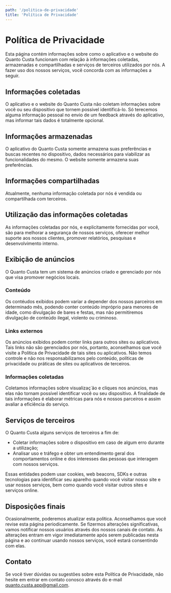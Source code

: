 ```yaml
---
path: '/politica-de-privacidade'
title: 'Política de Privacidade'
---
```


# Política de Privacidade

Esta página contém informações sobre como o aplicativo e o website do Quanto Custa funcionam com relação à informações coletadas, armazenadas e compartilhadas e serviços de terceiros utilizados por nós. A fazer uso dos nossos serviços, você concorda com as informações a seguir.

## Informações coletadas

O aplicativo e o website do Quanto Custa não coletam informações sobre você ou seu dispositivo que tornem possível identificá-lo. Só terecemos alguma informação pessoal no envio de um feedback através do aplicativo, mas informar tais dados é totalmente opcional.

## Informações armazenadas

O aplicativo do Quanto Custa somente armazena suas preferências e buscas recentes no dispositivo, dados necessários para viabilizar as funcionalidades do mesmo. O website somente armazena suas preferências.

## Informações compartilhadas

Atualmente, nenhuma informação coletada por nós é vendida ou compartilhada com terceiros.

## Utilização das informações coletadas

As informações coletadas por nós, e explicitamente fornecidas por você, são para melhorar a segurança de nossos serviços, oferecer melhor suporte aos nossos clientes, promover relatórios, pesquisas e desenvolvimento interno.

## Exibição de anúncios

O Quanto Custa tem um sistema de anúncios criado e gerenciado por nós que visa promover negócios locais.

### Conteúdo

Os contéudos exibidos podem variar a depender dos nossos parceiros em determinado mês, podendo conter conteúdo impróprio para menores de idade, como divulgação de bares e festas, mas não permitiremos divulgação de conteúdo ilegal, violento ou criminoso.

### Links externos

Os anúncios exibidos podem conter links para outros sites ou aplicativos. Tais links não são gerenciados por nós, portanto, aconselhamos que você visite a Política de Privacidade de tais sites ou aplicativos. Não temos controle e não nos responsabilizamos pelo conteúdo, políticas de privacidade ou práticas de sites ou aplicativos de terceiros.

### Informações coletadas

Coletamos informações sobre visualizaç˙ão e cliques nos anúncios, mas elas não tornam possível identificar você ou seu dispositivo. A finalidade de tais informações é elaborar métricas para nós e nossos parceiros e assim avaliar a eficiência do serviço.

## Serviços de terceiros

O Quanto Custa alguns serviços de terceiros a fim de:

- Coletar informações sobre o dispositivo em caso de algum erro durante a utilização;
- Analisar uso e tráfego e obter um entendimento geral dos comportamentos online e dos interesses das pessoas que interagem com nossos serviços.

Essas entidades podem usar cookies, web beacons, SDKs e outras tecnologias para identificar seu aparelho quando você visitar nosso site e usar nossos serviços, bem como quando você visitar outros sites e serviços online.

## Disposições finais

Ocasionalmente, poderemos atualizar esta política. Aconselhamos que você revise esta página periodicamente. Se fizermos alterações significativas, vamos notificar nossos usuários através dos nossos canais de contato. As alterações entram em vigor imediatamente após serem publicadas nesta página e ao continuar usando nossos serviços, você estará consentindo com elas.

## Contato

Se você tiver dúvidas ou sugestões sobre esta Política de Privacidade, não hesite em entrar em contato conosco através do e-mail [quanto.custa.app@gmail.com](mailto:quanto.custa.app@gmail.com).
